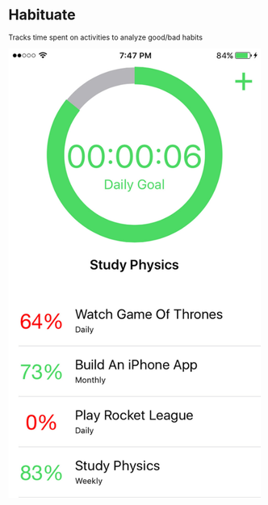 # Habituate
Tracks time spent on activities to analyze good/bad habits

<img src="https://github.com/mahkeeoh/Habituate/blob/master/Habituate/Assets.xcassets/Habituate_Screenshot_Web_1080x1920.imageset/Habituate_Screenshot_Web_1080x1920.jpg" width="500">
